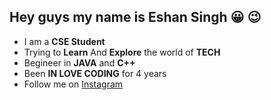 ## Hey guys my name is Eshan Singh :grinning: :wink:

* I am a **CSE Student**
* Trying to **Learn** And **Explore** the world of **TECH**
* Begineer in **JAVA** and **C++**
* Been **IN LOVE CODING** for 4 years
* Follow me on [Instagram](https://www.instagram.com/_eshan.singh_/)
